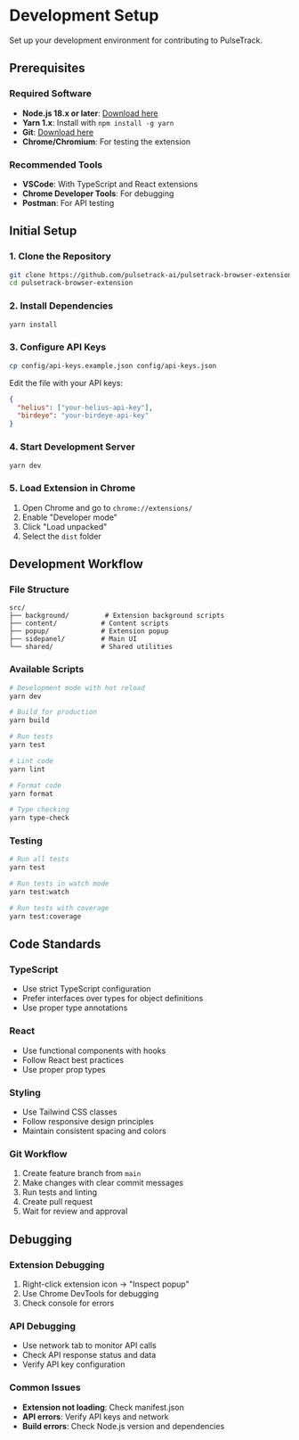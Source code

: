 # Development Setup

Set up your development environment for contributing to PulseTrack.

## Prerequisites

### Required Software
- **Node.js 18.x or later**: [Download here](https://nodejs.org/)
- **Yarn 1.x**: Install with `npm install -g yarn`
- **Git**: [Download here](https://git-scm.com/)
- **Chrome/Chromium**: For testing the extension

### Recommended Tools
- **VSCode**: With TypeScript and React extensions
- **Chrome Developer Tools**: For debugging
- **Postman**: For API testing

## Initial Setup

### 1. Clone the Repository
```bash
git clone https://github.com/pulsetrack-ai/pulsetrack-browser-extension.git
cd pulsetrack-browser-extension
```

### 2. Install Dependencies
```bash
yarn install
```

### 3. Configure API Keys
```bash
cp config/api-keys.example.json config/api-keys.json
```

Edit the file with your API keys:
```json
{
  "helius": ["your-helius-api-key"],
  "birdeye": "your-birdeye-api-key"
}
```

### 4. Start Development Server
```bash
yarn dev
```

### 5. Load Extension in Chrome
1. Open Chrome and go to `chrome://extensions/`
2. Enable "Developer mode"
3. Click "Load unpacked"
4. Select the `dist` folder

## Development Workflow

### File Structure
```
src/
├── background/         # Extension background scripts
├── content/           # Content scripts
├── popup/             # Extension popup
├── sidepanel/         # Main UI
└── shared/            # Shared utilities
```

### Available Scripts
```bash
# Development mode with hot reload
yarn dev

# Build for production
yarn build

# Run tests
yarn test

# Lint code
yarn lint

# Format code
yarn format

# Type checking
yarn type-check
```

### Testing
```bash
# Run all tests
yarn test

# Run tests in watch mode
yarn test:watch

# Run tests with coverage
yarn test:coverage
```

## Code Standards

### TypeScript
- Use strict TypeScript configuration
- Prefer interfaces over types for object definitions
- Use proper type annotations

### React
- Use functional components with hooks
- Follow React best practices
- Use proper prop types

### Styling
- Use Tailwind CSS classes
- Follow responsive design principles
- Maintain consistent spacing and colors

### Git Workflow
1. Create feature branch from `main`
2. Make changes with clear commit messages
3. Run tests and linting
4. Create pull request
5. Wait for review and approval

## Debugging

### Extension Debugging
1. Right-click extension icon → "Inspect popup"
2. Use Chrome DevTools for debugging
3. Check console for errors

### API Debugging
- Use network tab to monitor API calls
- Check API response status and data
- Verify API key configuration

### Common Issues
- **Extension not loading**: Check manifest.json
- **API errors**: Verify API keys and network
- **Build errors**: Check Node.js version and dependencies
